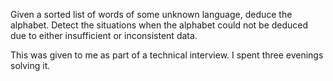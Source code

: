 Given a sorted list of words of some unknown language, deduce the alphabet. Detect the situations when the alphabet could not be deduced due to either insufficient or inconsistent data.

This was given to me as part of a technical interview. I spent three evenings solving it.
